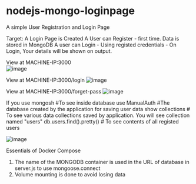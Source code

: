 # nodejs-mongo-loginpage
A simple User Registration and Login Page


Target:
A Login Page is Created
A User can Register - first time. Data is stored in MongoDB
A user can Login - Using registed credentials - On Login, Your details will be shown on output.

View at MACHINE-IP:3000  
![image](https://user-images.githubusercontent.com/92083624/195572231-2dca0572-9cdb-4e28-97ff-1b4cfc764909.png)


View at MACHINE-IP:3000/login
![image](https://user-images.githubusercontent.com/92083624/195572546-57811000-dd70-4ea6-90aa-10d3528c19a8.png)

View at MACHINE-IP:3000/forget-pass
![image](https://user-images.githubusercontent.com/92083624/195572749-bc63dfba-92f9-41e1-a2ca-7fc9724c022f.png)

If you use
mongosh    #To see inside database
use ManualAuth    #The database created by the application for saving user data
show collections   # To see various data collections saved by application. You will see collection named "users"
db.users.find().pretty()  # To see contents of all registed users

![image](https://user-images.githubusercontent.com/92083624/195573679-daa26afd-eb0d-47fb-ad47-50dbed234811.png)


Essentials of Docker Compose 
1. The name of the MONGODB container is used in the URL of database in server.js to use mongoose.connect
2. Volume mounting is done to avoid losing data
